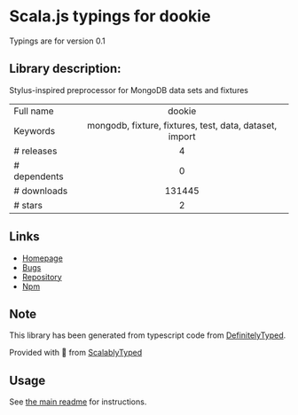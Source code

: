 
# Scala.js typings for dookie

Typings are for version 0.1

## Library description:
Stylus-inspired preprocessor for MongoDB data sets and fixtures

|                    |                 |
| ------------------ | :-------------: |
| Full name          | dookie |
| Keywords           | mongodb, fixture, fixtures, test, data, dataset, import |
| # releases         | 4 |
| # dependents       | 0 |
| # downloads        | 131445 |
| # stars            | 2 |

## Links
- [Homepage](https://github.com/vkarpov15/dookie#readme)
- [Bugs](https://github.com/vkarpov15/dookie/issues)
- [Repository](https://github.com/vkarpov15/dookie)
- [Npm](https://www.npmjs.com/package/dookie)
    


## Note
This library has been generated from typescript code from [DefinitelyTyped](https://definitelytyped.org).

Provided with :purple_heart: from [ScalablyTyped](https://github.com/oyvindberg/ScalablyTyped)

## Usage
See [the main readme](../../readme.md) for instructions.



